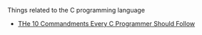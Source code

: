Things related to the C programming language

* [THe 10 Commandments Every C Programmer Should Follow](https://www.lysator.liu.se/c/ten-commandments.html)
